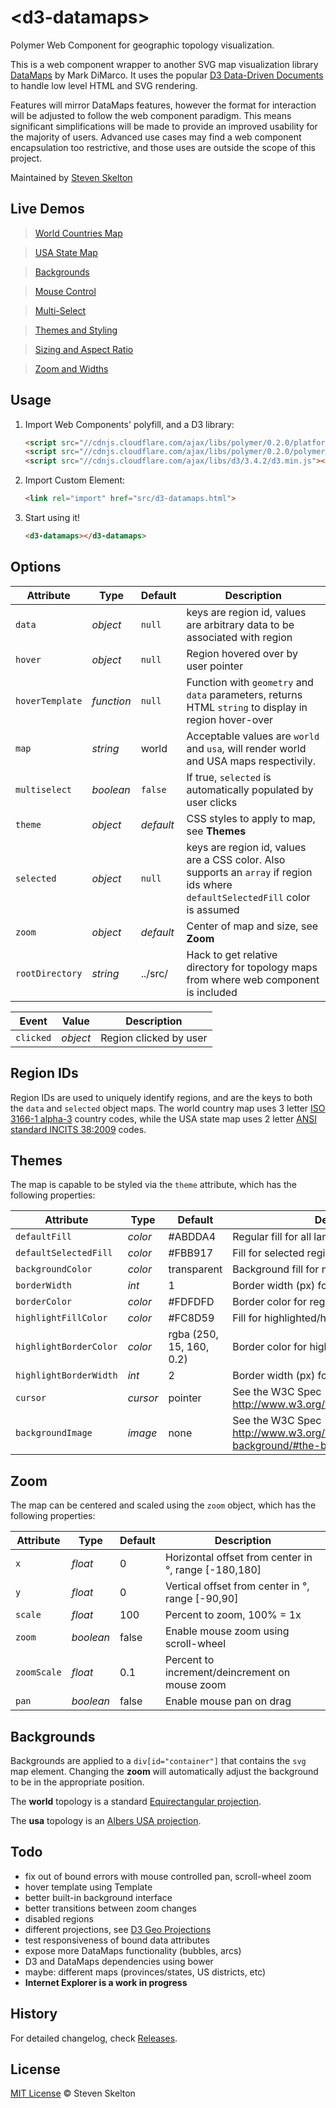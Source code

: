 &lt;d3-datamaps&gt;
=============

Polymer Web Component for geographic topology visualization.

This is a web component wrapper to another SVG map visualization library [DataMaps](http://datamaps.github.io/) by Mark DiMarco.
It uses the popular [D3 Data-Driven Documents](http://d3js.org/) to handle low level HTML and SVG rendering.

Features will mirror DataMaps features, however the format for interaction will be adjusted to follow the web component paradigm. 
This means significant simplifications will be made to provide an improved usability for the majority of users.  Advanced use cases may find 
a web component encapsulation too restrictive, and those uses are outside the scope of this project.

Maintained by [Steven Skelton](https://github.com/stevenrskelton)

## Live Demos
 
> [World Countries Map](http://files.stevenskelton.ca/d3-datamaps/examples/world.html)

> [USA State Map](http://files.stevenskelton.ca/d3-datamaps/examples/usa.html)

> [Backgrounds](http://files.stevenskelton.ca/d3-datamaps/examples/backgrounds.html)

> [Mouse Control](http://files.stevenskelton.ca/d3-datamaps/examples/mouse.html)

> [Multi-Select](http://files.stevenskelton.ca/d3-datamaps/examples/multiselect.html)

> [Themes and Styling](http://files.stevenskelton.ca/d3-datamaps/examples/themes.html)

> [Sizing and Aspect Ratio](http://files.stevenskelton.ca/d3-datamaps/examples/size.html)

> [Zoom and Widths](http://files.stevenskelton.ca/d3-datamaps/examples/zoom.html)

## Usage

1. Import Web Components' polyfill, and a D3 library:

	```html
	<script src="//cdnjs.cloudflare.com/ajax/libs/polymer/0.2.0/platform.js"></script>
	<script src="//cdnjs.cloudflare.com/ajax/libs/polymer/0.2.0/polymer.js"></script>
	<script src="//cdnjs.cloudflare.com/ajax/libs/d3/3.4.2/d3.min.js"></script>
	```

2. Import Custom Element:

	```html
	<link rel="import" href="src/d3-datamaps.html">
	```

3. Start using it!

	```html
	<d3-datamaps></d3-datamaps>
	```

## Options

Attribute			| Type			| Default		| Description
---					| ---			| ---			| ---
`data`				| *object*		| `null`		| keys are region id, values are arbitrary data to be associated with region
`hover`				| *object*		| `null`		| Region hovered over by user pointer
`hoverTemplate`		| *function*	| `null`		| Function with `geometry` and `data` parameters, returns HTML `string` to display in region hover-over
`map`				| *string*		| world			| Acceptable values are `world` and `usa`, will render world and USA maps respectivily.
`multiselect`		| *boolean*		| `false`		| If true, `selected` is automatically populated by user clicks
`theme`				| *object*		| _default_		| CSS styles to apply to map, see __Themes__
`selected`	 		| *object*		| `null`		| keys are region id, values are a CSS color.  Also supports an `array` if region ids where `defaultSelectedFill` color is assumed
`zoom`	 			| *object*		| _default_		| Center of map and size, see __Zoom__
`rootDirectory`		| *string*		| ../src/		| Hack to get relative directory for topology maps from where web component is included


Event				| Value			| Description
---					| ---			| ---
`clicked`			| *object*		| Region clicked by user

## Region IDs

Region IDs are used to uniquely identify regions, and are the keys to both the `data` and `selected` object maps.
The world country map uses 3 letter [ISO 3166-1 alpha-3](http://en.wikipedia.org/wiki/ISO_3166-1_alpha-3) country codes,
while the USA state map uses 2 letter [ANSI standard INCITS 38:2009](http://en.wikipedia.org/wiki/List_of_U.S._state_abbreviations) codes.

## Themes

The map is capable to be styled via the `theme` attribute, which has the following properties:

Attribute				| Type		| Default					| Description
---						| ---		| ---						| ---
`defaultFill`	 		| *color*	| #ABDDA4					| Regular fill for all land regions
`defaultSelectedFill`	| *color*	| #FBB917					| Fill for selected regions if `selected` is an array
`backgroundColor`		| *color*	| transparent				| Background fill for map (water)
`borderWidth`			| *int*		| 1							| Border width (px) for regular regions
`borderColor`			| *color*	| #FDFDFD					| Border color for regular regions
`highlightFillColor`	| *color*	| #FC8D59					| Fill for highlighted/hover region
`highlightBorderColor`	| *color*	| rgba (250, 15, 160, 0.2)	| Border color for highlighted/hover region
`highlightBorderWidth`	| *int*		| 2							| Border width (px) for highlighted/hover region
`cursor`				| *cursor*	| pointer					| See the W3C Spec http://www.w3.org/wiki/CSS/Properties/cursor
`backgroundImage`		| *image*	| none						| See the W3C Spec http://www.w3.org/TR/css3-background/#the-background-image

## Zoom

The map can be centered and scaled using the `zoom` object, which has the following properties:

Attribute				| Type		| Default					| Description
---						| ---		| ---						| ---
`x`	 					| *float*	| 0							| Horizontal offset from center in °, range [-180,180]
`y`						| *float*	| 0							| Vertical offset from center in °, range [-90,90]
`scale`					| *float*	| 100						| Percent to zoom, 100% = 1x
`zoom`					| *boolean*	| false						| Enable mouse zoom using scroll-wheel
`zoomScale`				| *float*	| 0.1						| Percent to increment/deincrement on mouse zoom
`pan`					| *boolean*	| false						| Enable mouse pan on drag

## Backgrounds

Backgrounds are applied to a `div[id="container"]` that contains the `svg` map element.  Changing the __zoom__ will automatically 
adjust the background to be in the appropriate position.

The __world__ topology is a standard [Equirectangular projection](http://en.wikipedia.org/wiki/Equirectangular_projection).

The __usa__ topology is an [Albers USA projection](http://bl.ocks.org/mbostock/4090848).

## Todo

- fix out of bound errors with mouse controlled pan, scroll-wheel zoom
- hover template using Template
- better built-in background interface
- better transitions between zoom changes
- disabled regions
- different projections, see [D3 Geo Projections](https://github.com/mbostock/d3/wiki/Geo-Projections)
- test responsiveness of bound data attributes
- expose more DataMaps functionality (bubbles, arcs)
- D3 and DataMaps dependencies using bower
- maybe: different maps (provinces/states, US districts, etc)
- __Internet Explorer is a work in progress__

## History

For detailed changelog, check [Releases](https://github.com/stevenrskelton/d3-datamaps/releases).

## License

[MIT License](http://opensource.org/licenses/MIT) © Steven Skelton